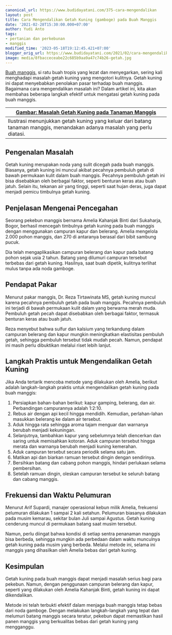 ```yaml
---
canonical_url: https://www.budidayatani.com/375-cara-mengendalikan
layout: post
title: Cara Mengendalikan Getah Kuning (gamboge) pada Buah Manggis
date: '2021-02-28T15:30:00.000+07:00'
author: Yudi Anto
tags:
- pertanian dan perkebunan
- manggis
modified_time: '2023-05-18T19:12:45.421+07:00'
blogger_orig_url: https://www.budidayatani.com/2021/02/cara-mengendalikan-getah-kuning-pada.html
image: media/8fbacceceabe22c685b9aa9a47c74b26-getah.jpg
---
```

[Buah manggis](https://www.budidayatani.com/search/label/manggis), si ratu buah tropis yang lezat dan menyegarkan, sering kali menghadapi masalah getah kuning yang mengotori kulitnya. Getah kuning ini dapat menyebabkan penolakan pasar terhadap buah manggis. Bagaimana cara mengendalikan masalah ini? Dalam artikel ini, kita akan membahas beberapa langkah efektif untuk mengatasi getah kuning pada buah manggis.



| [Gambar: Masalah Getah Kuning pada Tanaman Manggis](https://blogger.googleusercontent.com/img/b/R29vZ2xl/AVvXsEgoDDM4ft1X8a7WHC65yjzksKuPLjuGQp6cJjj9x4KflUDnl_MMQTGrEy-W-aCrm7FzE5-fP4JLnjOX6wOtTFm2KQv_sCc04bL5KnogHZx6aLF1wbBpHiuz7792Pn2zaCy3oSOVRKLCqo49ByYBe9_3QEooaisPmtMjNpqooe4FOfkloVgWPBqgQz5zTg/s2133/getah.jpg) |
| --- |
| Ilustrasi menunjukkan getah kuning yang keluar dari batang tanaman manggis, menandakan adanya masalah yang perlu diatasi. |

## Pengenalan Masalah

Getah kuning merupakan noda yang sulit dicegah pada buah manggis. Biasanya, getah kuning ini muncul akibat pecahnya pembuluh getah di bawah permukaan kulit dalam buah manggis. Pecahnya pembuluh getah ini bisa disebabkan oleh berbagai faktor, seperti benturan keras atau buah jatuh. Selain itu, tekanan air yang tinggi, seperti saat hujan deras, juga dapat menjadi pemicu timbulnya getah kuning.

## Penjelasan Mengenai Pencegahan

Seorang pekebun manggis bernama Amelia Kahanjak Binti dari Sukaharja, Bogor, berhasil mencegah timbulnya getah kuning pada buah manggis dengan menggunakan campuran kapur dan belerang. Amelia mengelola 2.000 pohon manggis, dan 270 di antaranya berasal dari bibit sambung pucuk.

Dia telah mengaplikasikan campuran belerang dan kapur pada batang pohon sejak usia 2 tahun. Batang yang dilumuri campuran tersebut terbebas dari getah kuning. Hasilnya, saat buah dipetik, kulitnya terlihat mulus tanpa ada noda gamboge.

## Pendapat Pakar

Menurut pakar manggis, Dr. Reza Tirtawinata MS, getah kuning muncul karena pecahnya pembuluh getah pada buah manggis. Pecahnya pembuluh ini terjadi di bawah permukaan kulit dalam yang berwarna merah muda. Pembuluh getah pecah dapat disebabkan oleh berbagai faktor, termasuk benturan keras atau buah jatuh.

Reza menyebut bahwa sulfur dan kalsium yang terkandung dalam campuran belerang dan kapur mungkin meningkatkan elastisitas pembuluh getah, sehingga pembuluh tersebut tidak mudah pecah. Namun, pendapat ini masih perlu dibuktikan melalui riset lebih lanjut.

## Langkah Praktis untuk Mengendalikan Getah Kuning

Jika Anda tertarik mencoba metode yang dilakukan oleh Amelia, berikut adalah langkah-langkah praktis untuk mengendalikan getah kuning pada buah manggis:

1. Persiapkan bahan-bahan berikut: kapur gamping, belerang, dan air. Perbandingan campurannya adalah 1:2:10.
2. Rebus air dengan api kecil hingga mendidih. Kemudian, perlahan-lahan masukkan belerang ke dalam air tersebut.
3. Aduk hingga rata sehingga aroma tajam menguar dan warnanya berubah menjadi kekuningan.
4. Selanjutnya, tambahkan kapur yang sebelumnya telah diencerkan dan saring untuk memisahkan kotoran. Aduk campuran tersebut hingga merata dan warnanya berubah menjadi kuning kemerahan.
5. Aduk campuran tersebut secara periodik selama satu jam.
6. Matikan api dan biarkan ramuan tersebut dingin dengan sendirinya.
7. Bersihkan batang dan cabang pohon manggis, hindari perlukaan selama pembersihan.
8. Setelah ramuan dingin, oleskan campuran tersebut ke seluruh batang dan cabang manggis.

## Frekuensi dan Waktu Pelumuran

Menurut Arif Supardi, manajer operasional kebun milik Amelia, frekuensi pelumuran dilakukan 1 sampai 2 kali setahun. Pelumuran biasanya dilakukan pada musim kemarau, sekitar bulan Juli sampai Agustus. Getah kuning cenderung muncul di permukaan batang saat musim tersebut.

Namun, perlu diingat bahwa kondisi di setiap sentra penanaman manggis bisa berbeda, sehingga mungkin ada perbedaan dalam waktu munculnya getah kuning pada musim yang berbeda. Melalui metode ini, selama ini manggis yang dihasilkan oleh Amelia bebas dari getah kuning.

## Kesimpulan

Getah kuning pada buah manggis dapat menjadi masalah serius bagi para pekebun. Namun, dengan penggunaan campuran belerang dan kapur, seperti yang dilakukan oleh Amelia Kahanjak Binti, getah kuning ini dapat dikendalikan.

Metode ini telah terbukti efektif dalam menjaga buah manggis tetap bebas dari noda gamboge. Dengan melakukan langkah-langkah yang tepat dan melumuri batang manggis secara teratur, pekebun dapat memastikan hasil panen manggis yang berkualitas bebas dari getah kuning yang mengganggu.

